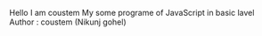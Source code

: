 Hello I am coustem
My some programe of JavaScript in basic lavel 
<br>
Author : coustem (Nikunj gohel)
